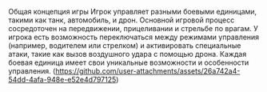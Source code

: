 Общая концепция игры
Игрок управляет разными боевыми единицами, такими как танк, автомобиль, и дрон. Основной игровой процесс сосредоточен на передвижении, прицеливании и стрельбе по врагам. У игрока есть возможность переключаться между режимами управления (например, водителем или стрелком) и активировать специальные атаки, такие как вызов воздушного удара с помощью дрона. Каждая боевая единица имеет свои уникальные возможности и особенности управления.
(https://github.com/user-attachments/assets/26a742a4-54dd-4afa-948e-e52e4d797125)
